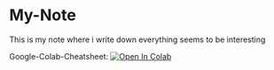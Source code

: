 # My-Note
This is my note where i write down everything seems to be interesting

Google-Colab-Cheatsheet: [![Open In Colab](https://colab.research.google.com/assets/colab-badge.svg)](https://colab.research.google.com/drive/1ubSDAyTyUYjeBiAiLlgfxs5F2MzTQXFC#scrollTo=IL91xGF0wzwy)
